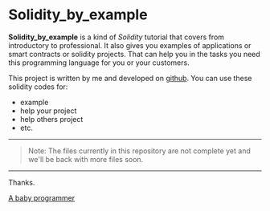 # Solidity_by_example

**Solidity_by_example** is a kind of _Solidity_ tutorial that covers from introductory to professional.
It also gives you examples of applications or smart contracts or solidity projects. That can help you in the tasks you need this programming language for you or your customers.

This project is written by me and developed on [github](https://github.com/github). You can use these solidity codes for:
- example
- help your project
- help others project
- etc.

---
> Note: The files currently in this repository are not complete yet and we'll be back with more files soon.
---

Thanks.

[A baby programmer](https://github.com/ababyprogrammer)
